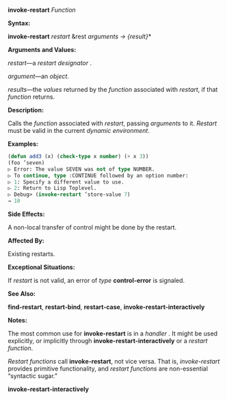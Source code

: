 **invoke-restart** *Function* 



**Syntax:** 



**invoke-restart** *restart* &amp;rest *arguments → \{result\}*\* 







 



 



**Arguments and Values:** 



*restart*—a *restart designator* . 



*argument*—an *object*. 



*results*—the *values* returned by the *function* associated with *restart*, if that *function* returns. 



**Description:** 



Calls the *function* associated with *restart*, passing *arguments* to it. *Restart* must be valid in the current *dynamic environment*. 



**Examples:**
```lisp
(defun add3 (x) (check-type x number) (+ x 3)) 
(foo ’seven) 
▷ Error: The value SEVEN was not of type NUMBER. 
▷ To continue, type :CONTINUE followed by an option number: 
▷ 1: Specify a different value to use. 
▷ 2: Return to Lisp Toplevel. 
▷ Debug> (invoke-restart ’store-value 7) 
→ 10 
```
**Side Effects:** 



A non-local transfer of control might be done by the restart. 



**Affected By:** 



Existing restarts. 



**Exceptional Situations:** 



If *restart* is not valid, an error of *type* **control-error** is signaled. 



**See Also:** 



**find-restart**, **restart-bind**, **restart-case**, **invoke-restart-interactively** 



**Notes:** 



The most common use for **invoke-restart** is in a *handler* . It might be used explicitly, or implicitly through **invoke-restart-interactively** or a *restart function*. 



*Restart functions* call **invoke-restart**, not vice versa. That is, *invoke-restart* provides primitive functionality, and *restart functions* are non-essential “syntactic sugar.” 







 



 



**invoke-restart-interactively** 



